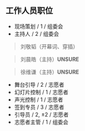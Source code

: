 ## 工作人员职位
* 现场策划 / 1 / 组委会 
* 主持人 / 2 / 组委会

> 刘敬韬（开幕词、穿插）

> 刘晨皓（主持）__UNSURE__

> 徐维谦（主持）__UNSURE__

* 舞台引导 / 2 / 志愿者
* 幻灯片控制 / 1 / 志愿者
* 声光控制 / 1 / 志愿者
* 签到专员 / 3 / 志愿者
* 引导员 / 2, ±2 / 志愿者
* 志愿者主管 / 1 / 组委会
